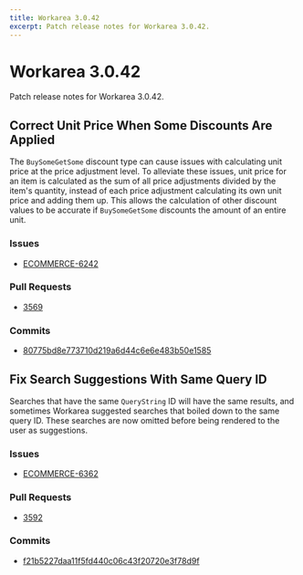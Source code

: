 ```yaml
---
title: Workarea 3.0.42
excerpt: Patch release notes for Workarea 3.0.42.
---
```


# Workarea 3.0.42

Patch release notes for Workarea 3.0.42.

## Correct Unit Price When Some Discounts Are Applied

The `BuySomeGetSome` discount type can cause issues with calculating unit
price at the price adjustment level. To alleviate these issues, unit
price for an item is calculated as the sum of all price adjustments
divided by the item's quantity, instead of each price adjustment
calculating its own unit price and adding them up. This allows the
calculation of other discount values to be accurate if `BuySomeGetSome`
discounts the amount of an entire unit.

### Issues

- [ECOMMERCE-6242](https://jira.tools.weblinc.com/browse/ECOMMERCE-6242)

### Pull Requests

- [3569](https://stash.tools.weblinc.com/projects/WL/repos/workarea/pull-requests/3569/overview)

### Commits

- [80775bd8e773710d219a6d44c6e6e483b50e1585](https://stash.tools.weblinc.com/projects/WL/repos/workarea/commits/80775bd8e773710d219a6d44c6e6e483b50e1585)


## Fix Search Suggestions With Same Query ID

Searches that have the same `QueryString` ID will have the same
results, and sometimes Workarea suggested searches that boiled down to
the same query ID. These searches are now omitted before being rendered
to the user as suggestions.

### Issues

- [ECOMMERCE-6362](https://jira.tools.weblinc.com/browse/ECOMMERCE-6362)

### Pull Requests

- [3592](https://stash.tools.weblinc.com/projects/WL/repos/workarea/pull-requests/3592/overview)

### Commits

- [f21b5227daa11f5fd440c06c43f20720e3f78d9f](https://stash.tools.weblinc.com/projects/WL/repos/workarea/commits/f21b5227daa11f5fd440c06c43f20720e3f78d9f)


